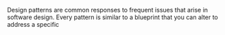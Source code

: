 Design patterns are common responses to frequent issues that arise in software design. Every pattern is similar to a blueprint that you can alter to address a specific

